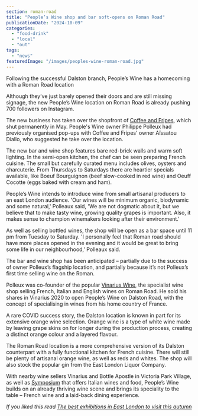 ```yaml
---
section: roman-road
title: "People’s Wine shop and bar soft-opens on Roman Road"
publicationDate: "2024-10-09"
categories: 
  - "food-drink"
  - "local"
  - "out"
tags: 
  - "news"
featuredImage: "/images/peoples-wine-roman-road.jpg"
---
```


Following the successful Dalston branch, People’s Wine has a homecoming with a Roman Road location

Although they’ve just barely opened their doors and are still missing signage, the new People’s Wine location on Roman Road is already pushing 700 followers on Instagram.

The new business has taken over the shopfront of [Coffee and Fripes](https://romanroadlondon.com/coffee-fripes-cafe-open/), which shut permanently in May. People's Wine owner Philippe Polleux had previously organised pop-ups with Coffee and Fripes' owner Aïssatou Diallo, who suggested he take over the location.

The new bar and wine shop features bare red-brick walls and warm soft lighting. In the semi-open kitchen, the chef can be seen preparing French cuisine. The small but carefully curated menu includes olives, oysters and charcuterie. From Thursdays to Saturdays there are heartier specials available, like Boeuf Bourguignon (beef slow-cooked in red wine) and Oeuff Cocotte (eggs baked with cream and ham). 

People’s Wine intends to introduce wine from small artisanal producers to an east London audience. 'Our wines will be minimum organic, biodynamic and some natural,' Polleaux said, 'We are not dogmatic about it, but we believe that to make tasty wine, growing quality grapes is important. Also, it makes sense to champion winemakers looking after their environment.'

As well as selling bottled wines, the shop will be open as a bar space until 11 pm from Tuesday to Saturday. 'I personally feel that Roman road should have more places opened in the evening and it would be great to bring some life in our neighbourhood,' Polleaux said.

The bar and wine shop has been anticipated – partially due to the success of owner Polleux’s flagship location, and partially because it’s not Polleux’s first time selling wine on the Roman.

Polleux was co-founder of the popular [Vinarius Wine](https://romanroadlondon.com/vinarius-bringing-italian-french-now-english-wines-roman-road/), the specialist wine shop selling French, Italian and English wines on Roman Road. He sold his shares in Vinarius 2020 to open People’s Wine on Dalston Road, with the concept of specialising in wines from his home country of France.

A rare COVID success story, the Dalston location is known in part for its extensive orange wine selection. Orange wine is a type of white wine made by leaving grape skins on for longer during the production process, creating a distinct orange colour and a layered flavour.  

The Roman Road location is a more comprehensive version of its Dalston counterpart with a fully functional kitchen for French cuisine. There will still be plenty of artisanal orange wine, as well as reds and whites. The shop will also stock the popular gin from the East London Liquor Company.

With nearby wine sellers Vinarius and Bottle Apostle in Victoria Park Village, as well as [Symposium](https://romanroadlondon.com/places/symposium/) that offers Italian wines and food, People’s Wine builds on an already thriving wine scene and brings its speciality to the table – French wine and a laid-back dining experience.

_If you liked this read [The best exhibitions in East London to visit this autumn](https://romanroadlondon.com/art-exhibitions-east-london/)_
